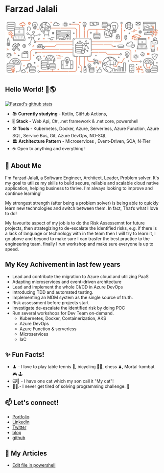 # Farzad Jalali

![Banner Image](https://raw.githubusercontent.com/farzad-cv/farzad-cv.github.io/main/what-is-container-orchestration.jpg)
## Hello World! 👋🌎 

[![Farzad's github stats](https://github-readme-stats.vercel.app/api?username=Farzad-Jalali&&hide=stars,contribs,issues&show_icons=true&bg_color=f4f7f7&title_color=65c0ba&icon_color=ffbd39&text_color=216583)](https://github.com/Farzad-Jalali/github-readme-stats)

- 📚 **Currently studying** - Kotlin, GitHub Actions,
- 🎚 **Stack** - Web Api, C#, .net framework & .net core, powershell
- 🛠 **Tools** -  Kubernetes, Docker, Azure, Serverless, Azure Function, Azure SQL, Service Bus, Git, Azure DevOps, NO-SQL
- 🏛 **Architecture Pattern** - Microservices , Event-Driven, SOA, N-Tier
- ☕ Open to anything and everything!

## 💬 About Me

I'm Farzad Jalali, a Software Engineer, Architect, Leader, Problem solver. It's my goal to utilize my skills to build secure, reliable and scalable cloud native application, helping business to thrive. I'm always looking to improve and continue learning!

My strongest strength (after being a problem solver) is being able to quickly learn new
technologies and switch between them. In fact, That’s what I love to do!

My favourite aspect of my job is to do the Risk Assessemnt for future projects, then strategizing to de-escalate the identified risks, e.g. if there is a lack of language or technology with in the team then I will try to learn it, I go above and beyond to make sure I can trasfer the best practice to the engineering team. finally I run workshop and make sure everyone is up to speed.

## My Key Achivement in last few years
* Lead and contribute the migration to Azure cloud and utilizing PaaS
* Adapting microservices and event-driven architecture
* Lead and implement the whole CI/CD in Azure DevOps
* Introducing TDD and automated testing.
* Implementing an MDM system as the single source of truth.
* Risk assessment before projects start
* Investigate de-escalate the identified risk by doing POC
* Run several workshops for Dev Team on-demand.
    * Kubernetes, Docker, Containerization, AKS
    * Azure DevOps
    * Azure Function & serverless
    * Microservices
    * IaC


## ✨ Fun Facts! 

* :chess_pawn: - I love to play table tennis 🏓, bicycling :biking_man:,  chess ♟, Mortal-kombat :video_game: :joystick:
* 🙀🧒 - I have one cat which my son call it "My cat"!
* 👨‍💻.- I never get tired of solving programming challenge. :jigsaw:



## 📫 Let's connect!
- [Portfolio](http://portfolio.farzad.me.uk/)
- [LinkedIn](https://www.linkedin.com/in/FarzadJalali/)
- [Twitter](https://www.twitter.com/FarzadJalali/) 
- [blog](https://blog.Jalali.co.uk)
- [github](https://github.com/Farzad-Jalali)

## 📄 My Articles
- [Edit file in powershell ](https://blog.jalali.co.uk/2020/05/how-do-i-replace-some-text-inside-text.html)

